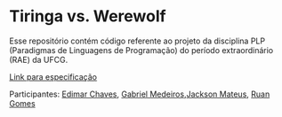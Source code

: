 # Tiringa vs. Werewolf

Esse repositório contém código referente ao projeto da disciplina PLP (Paradigmas de Linguagens de Programação) do período extraordinário (RAE) da UFCG.

[Link para especificação](https://docs.google.com/document/d/1bTYYbjt7bS3BEdiF7au8qbUS0c-qXBfyuY_X8Ibq2EU/edit?usp=sharing)

Participantes: [Edimar Chaves](https://github.com/EdimarJunior), [Gabriel Medeiros](https://github.com/medeirosgabriel),[Jackson Mateus](https://github.com/JacksonMateus), [Ruan Gomes](https://github.com/RuanGOA)